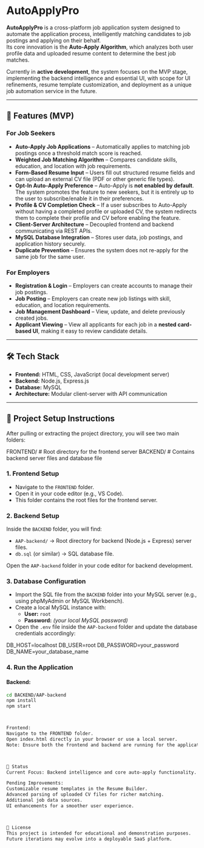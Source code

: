 # AutoApplyPro

**AutoApplyPro** is a cross-platform job application system designed to automate the application process, intelligently matching candidates to job postings and applying on their behalf.  
Its core innovation is the **Auto-Apply Algorithm**, which analyzes both user profile data and uploaded resume content to determine the best job matches.

Currently in **active development**, the system focuses on the MVP stage, implementing the backend intelligence and essential UI, with scope for UI refinements, resume template customization, and deployment as a unique job automation service in the future.

---

## 🚀 Features (MVP)

### **For Job Seekers**
- **Auto-Apply Job Applications** – Automatically applies to matching job postings once a threshold match score is reached.
- **Weighted Job Matching Algorithm** – Compares candidate skills, education, and location with job requirements.
- **Form-Based Resume Input** – Users fill out structured resume fields and can upload an external CV file (PDF or other generic file types).
- **Opt-In Auto-Apply Preference** – Auto-Apply is **not enabled by default**. The system promotes the feature to new seekers, but it is entirely up to the user to subscribe/enable it in their preferences.
- **Profile & CV Completion Check** – If a user subscribes to Auto-Apply without having a completed profile or uploaded CV, the system redirects them to complete their profile and CV before enabling the feature.
- **Client-Server Architecture** – Decoupled frontend and backend communicating via REST APIs.
- **MySQL Database Integration** – Stores user data, job postings, and application history securely.
- **Duplicate Prevention** – Ensures the system does not re-apply for the same job for the same user.


### **For Employers**
- **Registration & Login** – Employers can create accounts to manage their job postings.
- **Job Posting** – Employers can create new job listings with skill, education, and location requirements.
- **Job Management Dashboard** – View, update, and delete previously created jobs.
- **Applicant Viewing** – View all applicants for each job in a **nested card-based UI**, making it easy to review candidate details.

---


## 🛠 Tech Stack

- **Frontend:** HTML, CSS, JavaScript (local development server)
- **Backend:** Node.js, Express.js
- **Database:** MySQL
- **Architecture:** Modular client-server with API communication

---

## 📂 Project Setup Instructions

After pulling or extracting the project directory, you will see two main folders:

FRONTEND/ # Root directory for the frontend server
BACKEND/ # Contains backend server files and database file


### 1. Frontend Setup
- Navigate to the `FRONTEND` folder.
- Open it in your code editor (e.g., VS Code).
- This folder contains the root files for the frontend server.

### 2. Backend Setup
Inside the `BACKEND` folder, you will find:
- `AAP-backend/` → Root directory for backend (Node.js + Express) server files.
- `db.sql` (or similar) → SQL database file.

Open the `AAP-backend` folder in your code editor for backend development.

### 3. Database Configuration
- Import the SQL file from the `BACKEND` folder into your MySQL server (e.g., using phpMyAdmin or MySQL Workbench).
- Create a local MySQL instance with:
  - **User:** `root`
  - **Password:** *(your local MySQL password)*
- Open the `.env` file inside the `AAP-backend` folder and update the database credentials accordingly:

DB_HOST=localhost
DB_USER=root
DB_PASSWORD=your_password
DB_NAME=your_database_name



### 4. Run the Application

#### Backend:
```bash
cd BACKEND/AAP-backend
npm install
npm start



Frontend:
Navigate to the FRONTEND folder.
Open index.html directly in your browser or use a local server.
Note: Ensure both the frontend and backend are running for the application to function correctly.



📌 Status
Current Focus: Backend intelligence and core auto-apply functionality.

Pending Improvements:
Customizable resume templates in the Resume Builder.
Advanced parsing of uploaded CV files for richer matching.
Additional job data sources.
UI enhancements for a smoother user experience.



📝 License
This project is intended for educational and demonstration purposes.
Future iterations may evolve into a deployable SaaS platform.
